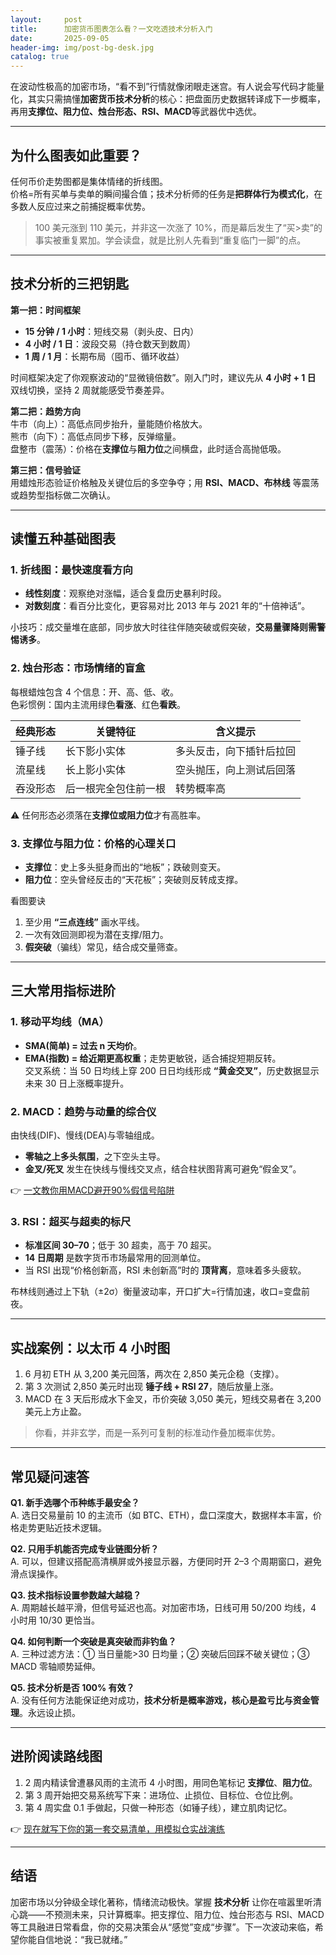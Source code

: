 ```yaml
---
layout:     post
title:      加密货币图表怎么看？一文吃透技术分析入门
date:       2025-09-05
header-img: img/post-bg-desk.jpg
catalog: true
---
```


在波动性极高的加密市场，“看不到”行情就像闭眼走迷宫。有人说会写代码才能量化，其实只需搞懂**加密货币技术分析**的核心：把盘面历史数据转译成下一步概率，再用**支撑位、阻力位、烛台形态、RSI、MACD**等武器优中选优。

---

## 为什么图表如此重要？

任何币价走势图都是集体情绪的折线图。  
价格=所有买单与卖单的瞬间撮合值；技术分析师的任务是**把群体行为模式化**，在多数人反应过来之前捕捉概率优势。

> 100 美元涨到 110 美元，并非这一次涨了 10%，而是幕后发生了“买>卖”的事实被重复累加。学会读盘，就是比别人先看到“重复临门一脚”的点。

---

## 技术分析的三把钥匙

**第一把：时间框架**  
- **15 分钟 / 1 小时**：短线交易（剥头皮、日内）  
- **4 小时 / 1 日**：波段交易（持仓数天到数周）  
- **1 周 / 1 月**：长期布局（囤币、循环收益）

时间框架决定了你观察波动的“显微镜倍数”。刚入门时，建议先从 **4 小时 + 1 日** 双线切换，坚持 2 周就能感受节奏差异。

**第二把：趋势方向**  
牛市（向上）：高低点同步抬升，量能随价格放大。  
熊市（向下）：高低点同步下移，反弹缩量。  
盘整市（震荡）：价格在**支撑位**与**阻力位**之间横盘，此时适合高抛低吸。

**第三把：信号验证**  
用蜡烛形态验证价格触及关键位后的多空争夺；用 **RSI、MACD、布林线** 等震荡或趋势型指标做二次确认。

---

## 读懂五种基础图表

### 1. 折线图：最快速度看方向
- **线性刻度**：观察绝对涨幅，适合复盘历史暴利时段。  
- **对数刻度**：看百分比变化，更容易对比 2013 年与 2021 年的“十倍神话”。

小技巧：成交量堆在底部，同步放大时往往伴随突破或假突破，**交易量骤降则需警惕诱多**。

### 2. 烛台形态：市场情绪的盲盒  
每根蜡烛包含 4 个信息：开、高、低、收。  
色彩惯例：国内主流用绿色**看涨**、红色**看跌**。

| 经典形态 | 关键特征 | 含义提示 |
| -------- | -------- | -------- |
| 锤子线 | 长下影小实体 | 多头反击，向下插针后拉回 |
| 流星线 | 长上影小实体 | 空头抛压，向上测试后回落 |
| 吞没形态 | 后一根完全包住前一根 | 转势概率高 |

⚠️ 任何形态必须落在**支撑位或阻力位**才有高胜率。

### 3. 支撑位与阻力位：价格的心理关口  
- **支撑位**：史上多头挺身而出的“地板”；跌破则变天。  
- **阻力位**：空头曾经反击的“天花板”；突破则反转成支撑。

看图要诀  
1. 至少用 **“三点连线”** 画水平线。  
2. 一次有效回测即视为潜在支撑/阻力。  
3. **假突破**（骗线）常见，结合成交量筛查。

---

## 三大常用指标进阶

### 1. 移动平均线（MA）
- **SMA(简单) = 过去 n 天均价**。  
- **EMA(指数) = 给近期更高权重**；走势更敏锐，适合捕捉短期反转。  
交叉系统：当 50 日均线上穿 200 日日均线形成 **“黄金交叉”**，历史数据显示未来 30 日上涨概率提升。

### 2. MACD：趋势与动量的综合仪  
由快线(DIF)、慢线(DEA)与零轴组成。  
- **零轴之上多头氛围**，之下空头主导。  
- **金叉/死叉** 发生在快线与慢线交叉点，结合柱状图背离可避免“假金叉”。

 👉 [一文教你用MACD避开90%假信号陷阱](https://okxdog.com/)

### 3. RSI：超买与超卖的标尺  
- **标准区间 30–70**；低于 30 超卖，高于 70 超买。  
- **14 日周期** 是数字货币市场最常用的回测单位。  
- 当 RSI 出现“价格创新高，RSI 未创新高”时的 **顶背离**，意味着多头疲软。

布林线则通过上下轨（±2σ）衡量波动率，开口扩大=行情加速，收口=变盘前夜。

---

## 实战案例：以太币 4 小时图

1. 6 月初 ETH 从 3,200 美元回落，两次在 2,850 美元企稳（支撑）。  
2. 第 3 次测试 2,850 美元时出现 **锤子线 + RSI 27**，随后放量上涨。  
3. MACD 在 3 天后形成水下金叉，币价突破 3,050 美元，短线交易者在 3,200 美元上方止盈。

> 你看，并非玄学，而是一系列可复制的标准动作叠加概率优势。

---

## 常见疑问速答

**Q1. 新手选哪个币种练手最安全？**  
A. 选日交易量前 10 的主流币（如 BTC、ETH），盘口深度大，数据样本丰富，价格走势更贴近技术逻辑。

**Q2. 只用手机能否完成专业链图分析？**  
A. 可以，但建议搭配高清横屏或外接显示器，方便同时开 2–3 个周期窗口，避免滑点误操作。

**Q3. 技术指标设置参数越大越稳？**  
A. 周期越长越平滑，但信号延迟也高。对加密市场，日线可用 50/200 均线，4 小时用 10/30 更恰当。

**Q4. 如何判断一个突破是真突破而非钓鱼？**  
A. 三种过滤方法：① 当日量能>30 日均量；② 突破后回踩不破关键位；③ MACD 零轴顺势延伸。

**Q5. 技术分析是否 100% 有效？**  
A. 没有任何方法能保证绝对成功，**技术分析是概率游戏，核心是盈亏比与资金管理**。永远设止损。

---

## 进阶阅读路线图

1. 2 周内精读曾遭暴风雨的主流币 4 小时图，用同色笔标记 **支撑位**、**阻力位**。  
2. 第 3 周开始把交易系统写下来：进场位、止损位、目标位、仓位比例。  
3. 第 4 周实盘 0.1 手做起，只做一种形态（如锤子线），建立肌肉记忆。

👉 [现在就写下你的第一套交易清单，用模拟仓实战演练](https://okxdog.com/)

---

## 结语

加密市场以分钟级全球化著称，情绪流动极快。掌握 **技术分析** 让你在喧嚣里听清心跳——不预测未来，只计算概率。把支撑位、阻力位、烛台形态与 RSI、MACD 等工具融进日常看盘，你的交易决策会从“感觉”变成“步骤”。下一次波动来临，希望你能自信地说：“我已就绪。”